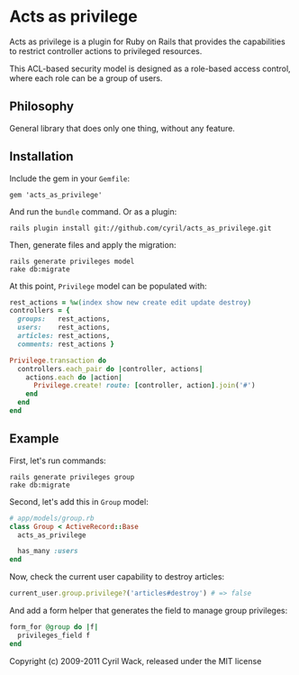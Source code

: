 Acts as privilege
=================

Acts as privilege is a plugin for Ruby on Rails that provides the capabilities
to restrict controller actions to privileged resources.

This ACL-based security model is designed as a role-based access control, where
each role can be a group of users.

Philosophy
----------

General library that does only one thing, without any feature.

Installation
------------

Include the gem in your `Gemfile`:

    gem 'acts_as_privilege'

And run the `bundle` command.  Or as a plugin:

    rails plugin install git://github.com/cyril/acts_as_privilege.git

Then, generate files and apply the migration:

    rails generate privileges model
    rake db:migrate

At this point, `Privilege` model can be populated with:

``` ruby
rest_actions = %w(index show new create edit update destroy)
controllers = {
  groups:   rest_actions,
  users:    rest_actions,
  articles: rest_actions,
  comments: rest_actions }

Privilege.transaction do
  controllers.each_pair do |controller, actions|
    actions.each do |action|
      Privilege.create! route: [controller, action].join('#')
    end
  end
end
```

Example
-------

First, let's run commands:

    rails generate privileges group
    rake db:migrate

Second, let's add this in `Group` model:

``` ruby
# app/models/group.rb
class Group < ActiveRecord::Base
  acts_as_privilege

  has_many :users
end
```

Now, check the current user capability to destroy articles:

``` ruby
current_user.group.privilege?('articles#destroy') # => false
```

And add a form helper that generates the field to manage group privileges:

``` ruby
form_for @group do |f|
  privileges_field f
end
```

Copyright (c) 2009-2011 Cyril Wack, released under the MIT license
